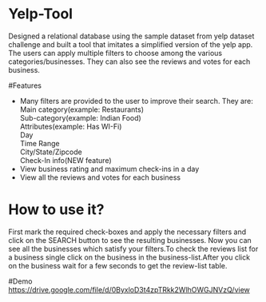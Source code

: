 # Yelp-Tool
Designed a relational database using the sample dataset from yelp dataset challenge and built a tool that imitates a simplified version of the yelp app. The users can apply multiple filters to choose among the various categories/businesses. They can also see the reviews and votes for each business.

#Features

<ul>
<li>Many filters are provided to the user to improve their search. They are:<br />
Main category(example: Restaurants)<br />
Sub-category(example: Indian Food)<br />
Attributes(example: Has WI-Fi)<br />
Day<br />
Time Range<br />
City/State/Zipcode<br />
Check-In info(NEW feature)<br /></li>
<li>View business rating and maximum check-ins in a day</li>
<li>View all the reviews and votes for each business</li></ul>

# How to use it?
First mark the required check-boxes and apply the necessary filters and click on the SEARCH button to see the resulting businesses.
Now you can see all the businesses which satisfy your filters.To check the reviews list for a business single click on the business in the business-list.After you click on the business wait for a few seconds to get the review-list table.

#Demo
https://drive.google.com/file/d/0ByxloD3t4zpTRkk2WlhOWGJNVzQ/view

